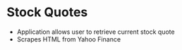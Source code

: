 # Stock Quotes 

- Application allows user to retrieve current stock quote 
- Scrapes HTML from Yahoo Finance
